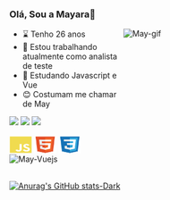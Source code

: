 ### Olá, Sou a Mayara👋
<img align="right" alt="May-gif" src="https://i.picasion.com/pic92/73291654a2414e92b1b881db5933d630.gif" width="300" height="255" border="0" alt="https://picasion.com/" />

- ⌛ Tenho 26 anos 
- 🔭 Estou trabalhando atualmente como analista de teste
- 🌱 Estudando Javascript e Vue
- 😊 Costumam me chamar de May   


<div> 
  <a href="https://instagram.com/may_tatiellen" target="_blank"><img src="https://img.shields.io/badge/-Instagram-%23E4405F?style=for-the-badge&logo=instagram&logoColor=white" target="_blank"></a>
  <a href = "mailto:mayaratatiellen@gmail.com"><img src="https://img.shields.io/badge/-Gmail-%23333?style=for-the-badge&logo=gmail&logoColor=white" target="_blank"></a>
  <a href="https://www.linkedin.com/in/mayara-tatiellen/" target="_blank"><img src="https://img.shields.io/badge/-LinkedIn-%230077B5?style=for-the-badge&logo=linkedin&logoColor=white" target="_blank"></a> 
  
</div>
 
  <div style="display: inline_block"><br>
  <img align="center" alt="May-Js" height="30" width="40" src="https://raw.githubusercontent.com/devicons/devicon/master/icons/javascript/javascript-plain.svg">
  <img align="center" alt="May-HTML" height="30" width="40" src="https://raw.githubusercontent.com/devicons/devicon/master/icons/html5/html5-original.svg">
  <img align="center" alt="May-CSS" height="30" width="40" src="https://raw.githubusercontent.com/devicons/devicon/master/icons/css3/css3-original.svg">
  <img align="center" alt="May-Vuejs" height="30" width="40" src="https://cdn.jsdelivr.net/gh/devicons/devicon/icons/vuejs/vuejs-original.svg"/>
  </div>
  <br>


[![Anurag's GitHub stats-Dark](https://github-readme-stats.vercel.app/api?username=MayaraTatiellen&show_icons=true&theme=tokyonight)](https://github.com/MayaraTatiellen/github-readme-stats#gh-dark-mode-only)





